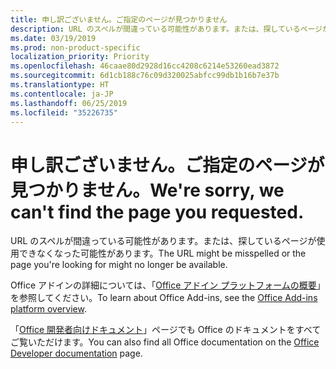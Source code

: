 ```yaml
---
title: 申し訳ございません。ご指定のページが見つかりません
description: URL のスペルが間違っている可能性があります。または、探しているページが使用できなくなった可能性があります。
ms.date: 03/19/2019
ms.prod: non-product-specific
localization_priority: Priority
ms.openlocfilehash: 46caae80d2928d16cc4208c6214e53260ead3872
ms.sourcegitcommit: 6d1cb188c76c09d320025abfcc99db1b16b7e37b
ms.translationtype: HT
ms.contentlocale: ja-JP
ms.lasthandoff: 06/25/2019
ms.locfileid: "35226735"
---
```

# <a name="were-sorry-we-cant-find-the-page-you-requested"></a><span data-ttu-id="8c997-103">申し訳ございません。ご指定のページが見つかりません。</span><span class="sxs-lookup"><span data-stu-id="8c997-103">We're sorry, we can't find the page you requested.</span></span>

<span data-ttu-id="8c997-104">URL のスペルが間違っている可能性があります。または、探しているページが使用できなくなった可能性があります。</span><span class="sxs-lookup"><span data-stu-id="8c997-104">The URL might be misspelled or the page you're looking for might no longer be available.</span></span>  

<span data-ttu-id="8c997-105">Office アドインの詳細については、「[Office アドイン プラットフォームの概要](/office/dev/add-ins/overview/office-add-ins)」を参照してください。</span><span class="sxs-lookup"><span data-stu-id="8c997-105">To learn about Office Add-ins, see the [Office Add-ins platform overview](/office/dev/add-ins/overview/office-add-ins).</span></span>

<span data-ttu-id="8c997-106">「[Office 開発者向けドキュメント](https://developer.microsoft.com/office/docs)」ページでも Office のドキュメントをすべてご覧いただけます。</span><span class="sxs-lookup"><span data-stu-id="8c997-106">You can also find all Office documentation on the [Office Developer documentation](https://developer.microsoft.com/office/docs) page.</span></span>
